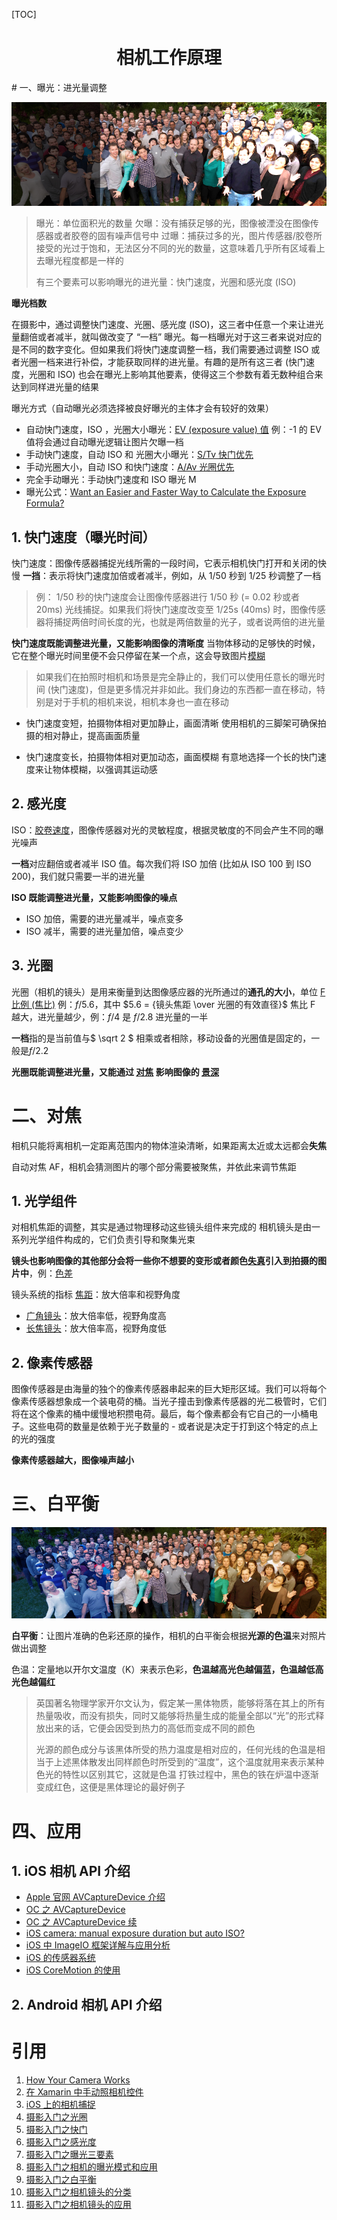 [TOC]

<h1><center> 相机工作原理</center></h1>
# 一、曝光：进光量调整

![](./images/exposure.png)


> 曝光：单位面积光的数量
> 欠曝：没有捕获足够的光，图像被湮没在图像传感器或者胶卷的固有噪声信号中
> 过曝：捕获过多的光，图片传感器/胶卷所接受的光过于饱和，无法区分不同的光的数量，这意味着几乎所有区域看上去曝光程度都是一样的
>
> 有三个要素可以影响曝光的进光量：快门速度，光圈和感光度 (ISO)

**曝光档数**

在摄影中，通过调整快门速度、光圈、感光度 (ISO)，这三者中任意一个来让进光量翻倍或者减半，就叫做改变了 “一档” 曝光。每一档曝光对于这三者来说对应的是不同的数字变化。但如果我们将快门速度调整一档，我们需要通过调整 ISO 或者光圈一档来进行补偿，才能获取同样的进光量。有趣的是所有这三者 (快门速度，光圈和 ISO) 也会在曝光上影响其他要素，使得这三个参数有着无数种组合来达到同样进光量的结果

曝光方式（自动曝光必须选择被良好曝光的主体才会有较好的效果）

- 自动快门速度，ISO ，光圈大小曝光：[EV (exposure value) 值](http://zh.wikipedia.org/wiki/曝光值)
例：-1 的 EV 值将会通过自动曝光逻辑让图片欠曝一档
- 手动快门速度，自动 ISO 和 光圈大小曝光：[S/Tv 快门优先](http://zh.wikipedia.org/wiki/快门优先)
- 手动光圈大小，自动 ISO 和快门速度：[A/Av 光圈优先](http://zh.wikipedia.org/wiki/光圈优先)
- 完全手动曝光：手动快门速度和 ISO 曝光 M
- 曝光公式：[Want an Easier and Faster Way to Calculate the Exposure Formula?](https://nofilmschool.com/2018/03/want-easier-and-faster-way-calculate-exposure-formula)



## 1. 快门速度（曝光时间）

快门速度：图像传感器捕捉光线所需的一段时间，它表示相机快门打开和关闭的快慢
**一挡**：表示将快门速度加倍或者减半，例如，从 1/50 秒到 1/25 秒调整了一档

> 例： 1/50 秒的快门速度会让图像传感器进行 1/50 秒 (= 0.02 秒或者 20ms) 光线捕捉。如果我们将快门速度改变至 1/25s (40ms) 时，图像传感器将捕捉两倍时间长度的光，也就是两倍数量的光子，或者说两倍的进光量



**快门速度既能调整进光量，又能影响图像的清晰度**
当物体移动的足够快的时候，它在整个曝光时间里便不会只停留在某一个点，这会导致图片[模糊](http://zh.wikipedia.org/wiki/動態模糊)

> 如果我们在拍照时相机和场景是完全静止的，我们可以使用任意长的曝光时间 (快门速度)，但是更多情况并非如此。我们身边的东西都一直在移动，特别是对于手机的相机来说，相机本身也一直在移动

- 快门速度变短，拍摄物体相对更加静止，画面清晰
  使用相机的三脚架可确保拍摄的相对静止，提高画面质量

- 快门速度变长，拍摄物体相对更加动态，画面模糊
  有意地选择一个长的快门速度来让物体模糊，以强调其运动感

  

## 2. 感光度

ISO：[胶卷速度](http://zh.wikipedia.org/wiki/感光度)，图像传感器对光的灵敏程度，根据灵敏度的不同会产生不同的曝光噪声

**一档**对应翻倍或者减半 ISO 值。每次我们将 ISO 加倍 (比如从 ISO 100 到 ISO 200)，我们就只需要一半的进光量

**ISO 既能调整进光量，又能影响图像的噪点**

- ISO 加倍，需要的进光量减半，噪点变多
- ISO 减半，需要的进光量加倍，噪点变少



## 3. 光圈

光圈（相机的镜头）是用来衡量到达图像感应器的光所通过的**通孔的大小**，单位 [F 比例 (焦比)](http://zh.wikipedia.org/wiki/焦比) 
例：$f$/5.6，其中 $5.6 = {镜头焦距 \over 光圈的有效直径}$
焦比 F 越大，进光量越少，例：$f$/4 是 $f$/2.8 进光量的一半

**一档**指的是当前值与$ \sqrt 2 $  相乘或者相除，移动设备的光圈值是固定的，一般是$f$/2.2

**光圈既能调整进光量，又能通过 [对焦](https://objccn.io/issue-21-1/#Focus) 影响图像的 [景深](http://zh.wikipedia.org/wiki/景深)**



# 二、对焦

相机只能将离相机一定距离范围内的物体渲染清晰，如果距离太近或太远都会**失焦**

自动对焦 AF，相机会猜测图片的哪个部分需要被聚焦，并依此来调节焦距



## 1. 光学组件

对相机焦距的调整，其实是通过物理移动这些镜头组件来完成的
相机镜头是由一系列光学组件构成的，它们负责引导和聚集光束

**镜头也影响图像的其他部分会将一些你不想要的变形或者颜色[失真](http://zh.wikipedia.org/wiki/畸變)引入到拍摄的图片中**，例：[色差](http://zh.wikipedia.org/wiki/色差)

镜头系统的指标 [焦距](http://zh.wikipedia.org/wiki/焦距)：放大倍率和视野角度

- [广角镜头](http://zh.wikipedia.org/wiki/广角镜)：放大倍率低，视野角度高
- [长焦镜头](http://en.wikipedia.org/wiki/Long-focus_lens)：放大倍率高，视野角度低



## 2. 像素传感器

图像传感器是由海量的独个的像素传感器串起来的巨大矩形区域。我们可以将每个像素传感器想象成一个装电荷的桶。当光子撞击到像素传感器的光二极管时，它们将在这个像素的桶中缓慢地积攒电荷。最后，每个像素都会有它自己的一小桶电子。这些电荷的数量是依赖于光子数量的 - 或者说是决定于打到这个特定的点上的光的强度

**像素传感器越大，图像噪声越小**



# 三、白平衡

![](./images/white_balance.png)

**白平衡**：让图片准确的色彩还原的操作，相机的白平衡会根据**光源的色温**来对照片做出调整

色温：定量地以开尔文温度（K）来表示色彩，**色温越高光色越偏蓝，色温越低高光色越偏红**

> 英国著名物理学家开尔文认为，假定某一黑体物质，能够将落在其上的所有热量吸收，而没有损失，同时又能够将热量生成的能量全部以“光”的形式释放出来的话，它便会因受到热力的高低而变成不同的颜色
>
> 光源的颜色成分与该黑体所受的热力温度是相对应的，任何光线的色温是相当于上述黑体散发出同样颜色时所受到的“温度”，这个温度就用来表示某种色光的特性以区别其它，这就是色温
> 打铁过程中，黑色的铁在炉温中逐渐变成红色，这便是黑体理论的最好例子



# 四、应用

## 1. iOS 相机 API 介绍

- [Apple 官网 AVCaptureDevice 介绍](https://developer.apple.com/documentation/avfoundation/avcapturedevice?language=objc)
- [OC 之 AVCaptureDevice](https://www.jianshu.com/p/155efb36e041)
- [OC 之 AVCaptureDevice 续](https://www.jianshu.com/p/a9c500d74a4b)
- [iOS camera: manual exposure duration but auto ISO?](https://stackoverflow.com/questions/29819515/ios-camera-manual-exposure-duration-but-auto-iso)
- [iOS 中 ImageIO 框架详解与应用分析](https://www.jianshu.com/p/ab566a9ec174)
- [iOS 的传感器系统](https://yq.aliyun.com/articles/614882)
- [iOS CoreMotion 的使用](https://www.jianshu.com/p/9944c1f17d35)



## 2. Android 相机 API 介绍







# 引用

1. [How Your Camera Works](http://www.objc.io/issue-21/how-your-camera-works.html)
2. [在 Xamarin 中手动照相机控件](https://docs.microsoft.com/zh-cn/xamarin/ios/user-interface/controls/intro-to-manual-camera-controls)
3. [iOS 上的相机捕捉](https://objccn.io/issue-21-3/)
4. [摄影入门之光圈](https://zhuanlan.zhihu.com/p/24076867)
5. [摄影入门之快门](https://zhuanlan.zhihu.com/p/25375932)
6. [摄影入门之感光度](https://zhuanlan.zhihu.com/p/25588177)
7. [摄影入门之曝光三要素](https://zhuanlan.zhihu.com/p/26309412)
8. [摄影入门之相机的曝光模式和应用](https://zhuanlan.zhihu.com/p/28972811)
9. [摄影入门之白平衡](https://zhuanlan.zhihu.com/p/26899270)
10. [摄影入门之相机镜头的分类](https://zhuanlan.zhihu.com/p/28613397)
11. [摄影入门之相机镜头的应用](https://zhuanlan.zhihu.com/p/28941021)




